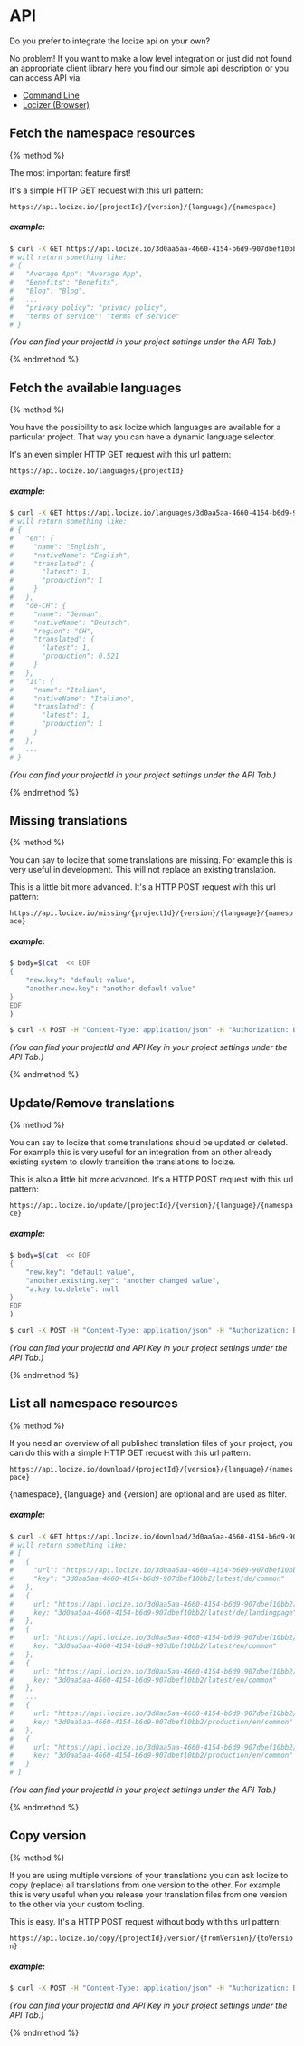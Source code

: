 <!-- toc -->
# API

Do you prefer to integrate the locize api on your own?

No problem! If you want to make a low level integration or just did not found an appropriate client library here you find our simple api description or you can access API via:

- [Command Line](https://github.com/locize/locize-cli)
- [Locizer (Browser)](https://github.com/locize/locizer)

## Fetch the namespace resources
{% method %}

The most important feature first!

It's a simple HTTP GET request with this url pattern:

`https://api.locize.io/{projectId}/{version}/{language}/{namespace}`

##### example:

```bash
$ curl -X GET https://api.locize.io/3d0aa5aa-4660-4154-b6d9-907dbef10bb2/production/en/landingpage
# will return something like:
# {
#   "Average App": "Average App",
#   "Benefits": "Benefits",
#   "Blog": "Blog",
#   ...
#   "privacy policy": "privacy policy",
#   "terms of service": "terms of service"
# }
```

*(You can find your projectId in your project settings under the API Tab.)*

{% endmethod %}


## Fetch the available languages
{% method %}

You have the possibility to ask locize which languages are available for a particular project.
That way you can have a dynamic language selector.

It's an even simpler HTTP GET request with this url pattern:

`https://api.locize.io/languages/{projectId}`

##### example:

```bash
$ curl -X GET https://api.locize.io/languages/3d0aa5aa-4660-4154-b6d9-907dbef10bb2
# will return something like:
# {
#   "en": {
#     "name": "English",
#     "nativeName": "English",
#     "translated": {
#       "latest": 1,
#       "production": 1
#     }
#   },
#   "de-CH": {
#     "name": "German",
#     "nativeName": "Deutsch",
#     "region": "CH",
#     "translated": {
#       "latest": 1,
#       "production": 0.521
#     }
#   },
#   "it": {
#     "name": "Italian",
#     "nativeName": "Italiano",
#     "translated": {
#       "latest": 1,
#       "production": 1
#     }
#   },
#   ...
# }
```

*(You can find your projectId in your project settings under the API Tab.)*

{% endmethod %}


## Missing translations
{% method %}

You can say to locize that some translations are missing.
For example this is very useful in development.
This will not replace an existing translation.

This is a little bit more advanced. It's a HTTP POST request with this url pattern:

`https://api.locize.io/missing/{projectId}/{version}/{language}/{namespace}`

##### example:

```bash
$ body=$(cat  << EOF
{
    "new.key": "default value",
    "another.new.key": "another default value"
}
EOF
)

$ curl -X POST -H "Content-Type: application/json" -H "Authorization: Bearer mysecret-very-4f2e-b123-d432d86430c6" -d $body https://api.locize.io/missing/3d0aa5aa-4660-4154-b6d9-907dbef10bb2/latest/en/landingpage
```

*(You can find your projectId and API Key in your project settings under the API Tab.)*

{% endmethod %}


## Update/Remove translations
{% method %}

You can say to locize that some translations should be updated or deleted.
For example this is very useful for an integration from an other already existing system to slowly transition the translations to locize.

This is also a little bit more advanced. It's a HTTP POST request with this url pattern:

`https://api.locize.io/update/{projectId}/{version}/{language}/{namespace}`

##### example:

```bash
$ body=$(cat  << EOF
{
    "new.key": "default value",
    "another.existing.key": "another changed value",
    "a.key.to.delete": null
}
EOF
)

$ curl -X POST -H "Content-Type: application/json" -H "Authorization: Bearer mysecret-very-4f2e-b123-d432d86430c6" -d $body https://api.locize.io/update/3d0aa5aa-4660-4154-b6d9-907dbef10bb2/latest/en/landingpage
```

*(You can find your projectId and API Key in your project settings under the API Tab.)*

{% endmethod %}


## List all namespace resources
{% method %}

If you need an overview of all published translation files of your project, you can do this with a simple HTTP GET request with this url pattern:

`https://api.locize.io/download/{projectId}/{version}/{language}/{namespace}`

{namespace}, {language} and {version} are optional and are used as filter.

##### example:

```bash
$ curl -X GET https://api.locize.io/download/3d0aa5aa-4660-4154-b6d9-907dbef10bb2
# will return something like:
# [
#   {
#     "url": "https://api.locize.io/3d0aa5aa-4660-4154-b6d9-907dbef10bb2/latest/de/common",
#     "key": "3d0aa5aa-4660-4154-b6d9-907dbef10bb2/latest/de/common"
#   },
#   {
#     url: "https://api.locize.io/3d0aa5aa-4660-4154-b6d9-907dbef10bb2/latest/de/landingpage",
#     key: "3d0aa5aa-4660-4154-b6d9-907dbef10bb2/latest/de/landingpage"
#   },
#   {
#     url: "https://api.locize.io/3d0aa5aa-4660-4154-b6d9-907dbef10bb2/latest/en/common",
#     key: "3d0aa5aa-4660-4154-b6d9-907dbef10bb2/latest/en/common"
#   },
#   {
#     url: "https://api.locize.io/3d0aa5aa-4660-4154-b6d9-907dbef10bb2/latest/en/common",
#     key: "3d0aa5aa-4660-4154-b6d9-907dbef10bb2/latest/en/common"
#   },
#   ...
#   {
#     url: "https://api.locize.io/3d0aa5aa-4660-4154-b6d9-907dbef10bb2/production/en/common",
#     key: "3d0aa5aa-4660-4154-b6d9-907dbef10bb2/production/en/common"
#   },
#   {
#     url: "https://api.locize.io/3d0aa5aa-4660-4154-b6d9-907dbef10bb2/production/en/common",
#     key: "3d0aa5aa-4660-4154-b6d9-907dbef10bb2/production/en/common"
#   }
# ]
```

*(You can find your projectId in your project settings under the API Tab.)*

{% endmethod %}



## Copy version
{% method %}

If you are using multiple versions of your translations you can ask locize to copy (replace) all translations from one version to the other.
For example this is very useful when you release your translation files from one version to the other via your custom tooling.

This is easy. It's a HTTP POST request without body with this url pattern:

`https://api.locize.io/copy/{projectId}/version/{fromVersion}/{toVersion}`

##### example:

```bash
$ curl -X POST -H "Content-Type: application/json" -H "Authorization: Bearer mysecret-very-4f2e-b123-d432d86430c6" https://api.locize.io/copy/3d0aa5aa-4660-4154-b6d9-907dbef10bb2/version/latest/production
```

*(You can find your projectId and API Key in your project settings under the API Tab.)*

{% endmethod %}
